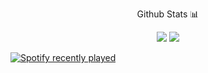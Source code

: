 <p align="center">Github Stats 📊</p>
<div align="center" dir="auto">
<img class="img" style="max-width: 100%;" src="https://github-readme-stats.vercel.app/api?username=kennethpole6&theme=radical&layout=compact" />
<img class="img" style="max-width: 100%;" src="https://github-readme-stats.vercel.app/api/top-langs/?username=kennethpole6&theme=radical&layout=compact" />
</div>


[![Spotify recently played](https://spotify-recently-played-readme.vercel.app/api?user=difrmyocvjygnqpxw4agbcvl0)](https://open.spotify.com/user/difrmyocvjygnqpxw4agbcvl0)  
